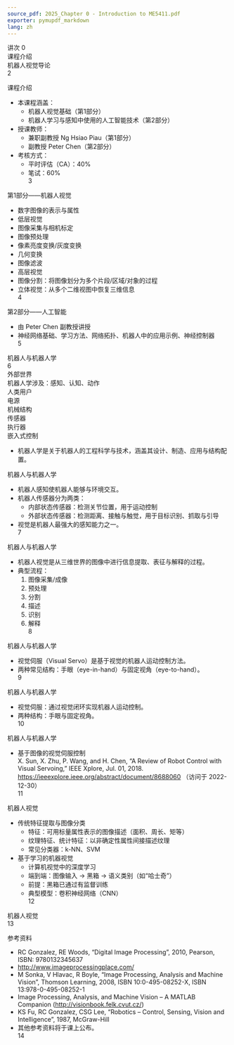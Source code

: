 ```yaml
---
source_pdf: 2025_Chapter 0 - Introduction to ME5411.pdf
exporter: pymupdf_markdown
lang: zh
---
```

<!-- Page 2 / 15 -->

讲次 0  
课程介绍  
机器人视觉导论  
2

<!-- Page 3 / 15 -->

课程介绍  
- 本课程涵盖：  
  - 机器人视觉基础（第1部分）  
  - 机器人学习与感知中使用的人工智能技术（第2部分）  
- 授课教师：  
  - 兼职副教授 Ng Hsiao Piau（第1部分）  
  - 副教授 Peter Chen（第2部分）  
- 考核方式：  
  - 平时评估（CA）：40%  
  - 笔试：60%  
3

<!-- Page 4 / 15 -->

第1部分——机器人视觉  
- 数字图像的表示与属性  
- 低层视觉  
- 图像采集与相机标定  
- 图像预处理  
- 像素亮度变换/灰度变换  
- 几何变换  
- 图像滤波  
- 高层视觉  
- 图像分割：将图像划分为多个片段/区域/对象的过程  
- 立体视觉：从多个二维视图中恢复三维信息  
4

<!-- Page 5 / 15 -->

第2部分——人工智能  
- 由 Peter Chen 副教授讲授  
- 神经网络基础、学习方法、网络拓扑、机器人中的应用示例、神经控制器  
5

<!-- Page 6 / 15 -->

机器人与机器人学  
6  
外部世界  
机器人学涉及：感知、认知、动作  
人类用户  
电源  
机械结构  
传感器  
执行器  
嵌入式控制  
- 机器人学是关于机器人的工程科学与技术，涵盖其设计、制造、应用与结构配置。

<!-- Page 7 / 15 -->

机器人与机器人学  
- 机器人感知使机器人能够与环境交互。  
- 机器人传感器分为两类：  
  - 内部状态传感器：检测关节位置，用于运动控制  
  - 外部状态传感器：检测距离、接触与触觉，用于目标识别、抓取与引导  
- 视觉是机器人最强大的感知能力之一。  
7

<!-- Page 8 / 15 -->

机器人与机器人学  
- 机器人视觉是从三维世界的图像中进行信息提取、表征与解释的过程。  
- 典型流程：  
  1) 图像采集/成像  
  2) 预处理  
  3) 分割  
  4) 描述  
  5) 识别  
  6) 解释  
8

<!-- Page 9 / 15 -->

机器人与机器人学  
- 视觉伺服（Visual Servo）是基于视觉的机器人运动控制方法。  
- 两种常见结构：手眼（eye-in-hand）与固定视角（eye-to-hand）。  
9

<!-- Page 10 / 15 -->

机器人与机器人学  
- 视觉伺服：通过视觉闭环实现机器人运动控制。  
- 两种结构：手眼与固定视角。  
10

<!-- Page 11 / 15 -->

机器人与机器人学  
- 基于图像的视觉伺服控制  
X. Sun, X. Zhu, P. Wang, and H. Chen, “A Review of Robot Control with Visual Servoing,” IEEE Xplore, Jul. 01, 2018. https://ieeexplore.ieee.org/abstract/document/8688060 （访问于 2022-12-30）  
11

<!-- Page 12 / 15 -->

机器人视觉  
- 传统特征提取与图像分类  
  - 特征：可用标量属性表示的图像描述（面积、周长、矩等）  
  - 纹理特征、统计特征：以非确定性属性间接描述纹理  
  - 常见分类器：k-NN、SVM  
- 基于学习的机器视觉  
  - 计算机视觉中的深度学习  
  - 端到端：图像输入 -> 黑箱 -> 语义类别（如“哈士奇”）  
  - 前提：黑箱已通过有监督训练  
  - 典型模型：卷积神经网络（CNN）  
12

<!-- Page 13 / 15 -->

机器人视觉  
13

<!-- Page 14 / 15 -->

参考资料  
- RC Gonzalez, RE Woods, “Digital Image Processing”, 2010, Pearson, ISBN: 9780132345637  
- http://www.imageprocessingplace.com/  
- M Sonka, V Hlavac, R Boyle, “Image Processing, Analysis and Machine Vision”, Thomson Learning, 2008, ISBN 10:0-495-08252-X, ISBN 13:978-0-495-08252-1  
- Image Processing, Analysis, and Machine Vision – A MATLAB Companion (http://visionbook.felk.cvut.cz/)  
- KS Fu, RC Gonzalez, CSG Lee, “Robotics – Control, Sensing, Vision and Intelligence”, 1987, McGraw-Hill  
- 其他参考资料将于课上公布。  
14

<!-- Page 15 / 15 -->

